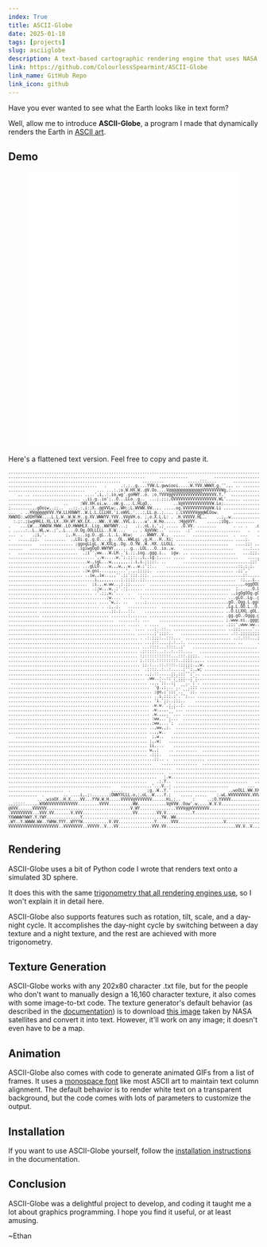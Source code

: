 ```yaml
---
index: True
title: ASCII-Globe
date: 2025-01-18
tags: [projects]
slug: asciiglobe
description: A text-based cartographic rendering engine that uses NASA satellite data
link: https://github.com/ColourlessSpearmint/ASCII-Globe
link_name: GitHub Repo
link_icon: github
---
```


Have you ever wanted to see what the Earth looks like in text form?

Well, allow me to introduce **ASCII-Globe**, a program I made that dynamically renders the Earth in [ASCII art](https://en.wikipedia.org/wiki/ASCII_art).

## Demo

<figure>
<img src="https://github.com/ColourlessSpearmint/ASCII-Globe/raw/main/images/ascii_globe.gif" class="noborder bigimage" alt="A spinning globe rendered with text">
</figure>

Here's a flattened text version. Feel free to copy and paste it.

<pre style="font-size: clamp(0.1rem, 2vw, 0.5rem);">
..........................................................................................................................................................................................................
.........................................................      ............           .................................................................................................................  .
...............................................         .........          .....:::....       ................................    .       ....... .....    ...............................................
.....................................   .      .:.;..g....YVW.L.gwwiooi.....W.YVV.WWWX.g.''.,. .. .........           ..      .................  .... ....:.    ..........................................
................................     ... ...:.;o.W.HX.W..@V.Oo....V@@@@@@@@@@@@@@VVVVVVVVWg,:..............'.,ooiii'............;......... ..............o..i;..     ..........       ....................
    .. .. ..................... ....',i,.:.io,wg'.goHWY..o. ;o.YVVV@@VVVVVVVVVVVVVVVVVV.Y.'  ...............,oH.;i;.................  .....:.........  .  .:;i...;;;....................    .. ........   
.............................. .,ii.g..io';..O...LLo..g..  ...;.;;;,OVVVVVVVVVVVVVVVVVV.WL'...... .........  ..   ................  ,.g.,...      ...'..OHW.....V.YWo         ...;gg.w;;,;.......... .....
..........             ..     :WV.XH.oi,w...oW.g..,.L.HLgO,.         ..V@VVVVVVVVVVVVW.Lo;........................ ...............,.L'.    .g,.;''.LX.VVVVVV.WY.Y...X..O.iLL., ....,..,,,.    ..   ....;..
;.........,.gOoiw,.;;..  ..:;.:,i:;X..@@VVLw;,.WH:;L.WVWW.VW..,. .....og.VVVVVVVVVV@VW.Li ...................   .;,.ww..    .  .. .g. ... .Y@L.WWVY.VV....YYW...VVV....VVVVVVWoH.HHWVV.....gOOi......;;:..
...  . ..HV@@@@@VVV.YW.LLHXWWY..W.L.L.LLLHX.'i.oWVL.'...;,LL.@..;.... ;.LVVVVVV@@@WLOow.      .............. .w...W..X.LLL.. .'...i...OWWXOHV..W.VVV.WWWW...YWW.WWWW.HH.HX.W.VVWWWV.YYWWWY.V.V..WWW.LV.YW.
XWWXO:.wOOHYWW....L.L.W..W.W.H..g.XV.WWWYV.YVV..VV@VH.o. ;,o.X.L.L: . .H.VVVVV.HL..    ..;,.w............   w.XO.';.ggw,,.og'.L.X..WWWWWWWWWWLX.YYYWW.HWWWWWW..WWWWW...X..XWV.W.WW.V.Y..YWWW.WWY.VV.V...VV
  :.;:.;iwgHHLL.XL.LX..XH.WY.WX.LX....WW..V.WW..VVL.i....w'..W.Ho..... :H@@VVY.    .....;iOg,. ........  .;oHO.w....OOO..,.g.LOOLLO.LLg.OLO.WYYWYW..LLLXX....L.XXH...LOOL...WWWY....WWY.YWWW.VVV.W...VVV.o
.    ...LW...XWWXW.HWW..LO.HWWHLX..Lig..WWYWWY...;   .;..oL.i,',; ..... .O.VV. ........       . .. .   .o..HLg,...Lo...O.OHLOLLOLLLOLL.L.X..WWWW.W.H.OOOLLLLLLL...X.LO.L.XHX..XXHW...VVVVV.V.og.gWVY..g..;
. .....:..L..WL,w..;',.L....O.Og.OOLLLLL..X.W....   .. . X@VVW;..' .....  .;' ...................   .   .H.,,,.. .,iwgigLOOLO.g..O.OLO.L.HW.XHXXXH.HHX.OOO.OLLLLLLLLL.XLOLLLLL.L..Y.Lgogo.Lg. :.gw..;.    
...  .    .;i,'.        ;,.H....ig.O..gL..L..L..Wiw;   ...WWWY..V.,  .....   ...............  .  ...    ....,'   .wXLggoLLO.LO.OHLLX...L..HHHH....L.LO.LOLOOgog..O.HWWWWW..WW....XO,.       ;LW.,     ....
.   .....;;;.  .........  .,LOi.g..g.O....g...OL..WWLgi ,g.H...H..Xi; ........................ ....;.    .;...:.,..O..OL.LX.L..HX.W..L.WWWWYYYYYWW.X.XO.L.L.oO..go.HLOOXLOOLO.HX...  ...... .V.o......... 
..........   .............. ;ggogLLgL..W.XXLg..Og..O.YW.,W..HX..LLOLL. .....................   ....;;: ...;;..,iw...,,ggOWYW.WW..Y..WX...VV...Y.YWWW..OOO.gOXL..iwoow..o.i.i..O..go.i. .... ,..  ... .. ..
......   ................... .igiwgOgO.WWYWY.......g...LOL...O..io.,w.   .....................    ...:.....;;''...',w....HWWH...VV...VVVVVV...YYYWWW.LXXOL.LH..iOi;...W.O'.OLW,.igo,.. ....... ...........
.   .........................  .;i'',ww...W.LH..'i.;;.iog..ggg.i..  igw. .. ...................   ...;;;...,.;;;;.',,,w.,i....LWYHXVVVV..VV..V.WWW.WWY..g..YLw.L..O..V.V.,.Vg.'.i,;..; . ...  ........... 
....................................',.w.....w.';.;;:..,i,.ig.;,.... .....  ....................    ....,.w,;.;..;.;........;...';oH......g..HOLHL....V..LL..g.oo.XW.WW.i.LWg;.g.:. :. .... ..............
.................................w.,igL...w,,,,,,,.;.i,i.;;;;:. ..       ............................;;:'......;;;;;;.  .  ....; ..oOi....,,w.ioO...XO..Ogo..goo...g.gLo..,g,..,.. ..i....................
.............................. ...gLLO....w,,,w,,.w.,.w.;';:..    ..............................:;.;.;.  .......;;.;...:..;;.Ow,. ;.i.i.ow.'.gH.O.L....g........ggo.ww,.,,..;;. .. .:.. ..................
.............................. .;w.goi....,,,....'..,.;;;;;.  ................................ .;;','    .. ... .;..;',...X.WWgw; .i.i.oi,,....g.gggg....gLOi.gg...,,,,.:..;.  ..  ..  ...................
............................... ..iw,,iw..,,,''.;;';;;.;;;. ......................................;:.......... ......;;.w,,,wo..,..,w.w.wwiwLVWO.gOggLL.O..L.,wi.w,.',w,;. .;.   .........................
....................................i,,,,,,,...;.;;;;..;;......................................  :;.,.i...i.  ..   . . . ,g...ww.iiii...wOHgii...ogogggg..ii.w,,.'''.,,,;. ...............................
.................................  ;i.,.w.ww...;.;;......  ......................................,.oggOOLX..,;  :,:..   .igggo.wo...i.....oi,,',.gio..o.ii.,,,.;...;....,;    ...   ......................
.................................. .;;w.,.w,.;'.:;...... ....................................  ;......O.L..O.Og..XL.giw.go.O..g.,ig..iiggg.i..w.;,..i..i.i...';....;.;;;''     ...........................
................................... .'.;;,w,'...  .   ...................................... .,igOgOOg.gOOggg.gLLLXXXL...igLgO.L..w..i.ig.oi.g..,';',,,,,;..;......;;.;:..   .............................
.........................................;w.... .....  :... ............................... ...gLO..Lg..gi.gL.gOXL.LLLLg.;o..gg.L, ;;;,ww,.ig..w,,.''..;;.:.:.;;;.:;.....   ..............................
............. ....................... ....'w,;. ..   ....;..................................gO..Ogg.L.ggoO..L.LO.L..LL.gi.;.ggg.LL.go;.   .,ow..;''';...;:...:.;.;;.;.....................................
...................................... . .;,.;.   ............  .......................... ,Lg.L.OO.L..O..L.g.....L.LL.gg, ..g.LLLLOL.: ..  ;...';;;;;:.:.,.:::.;:;...  . ................................
............ ..............................;;.;...::.    ................................. ..O.LLXXL.gOL...XXL.g.O.L....gi..w..LL..X.: ..... ....';;..   .;...... .   ....................................
............. ............................ .......:....... ............................... .gg.gO..Oggg.ggL..XXL.gLL..gg... ...L.Li.. ....... ;,,.;.  ... ;';;.... .... .. ...............................
............................................  .......:. ...    ........................... ;.www.oi..gggg.....L.ggggggg.www,.,o.,.   ........ .,w'. ..... ..;.,.... ... ... ..............................
................................................. .....  . ....    ....................... .;;;',www.ww..o....i.w.i....w..,ww;................ ..;.......   ..:;;;. ...  .................................
...................................................  .... ...;..::.. ...................... ..;;;.....'..,ww,,.';.,,,...;;,,ww,ig, ........... .'. ..... .. .  :;. ... . .................................
..................................................... .......;';;;:..   .................... .::.;;;;;;;;'.;;;;;..;;.';...,.,..o.. ............ ..: ....... .. ..  .. . ...:..............................
...................................................... . .:.;;;:..:::...  ................... ..:.:::...;...........;;;..';;w.,i: ...........  . ........... :.      .:. ... .............................
........................................................ ...;::....;.:..:. .................... ..      ...::::..:.::.;;,w,.,.,: ............  ... .............   ..::. .  ..............................
....................................................... ...::::...::::..;'   ...........................  .:::::..::.:..'.,w... ........................... ....  :...:........... .......................
...................................................... .;:::::...:..:..::....   ..........................:::;:::.::....;;',:  ............................. .... ..:........ ......   ... ...............
...................................................... :;:::::::::::...:::.;;;;.  ....................... .:.;..:::::.;.,,,. ......  ...........................:....:..:..... ...:.... .... .............
...................................................... ;.::::.:::::::::..;;;;.,,.. ....................... .;.:.......;.,,;........  ........ ...............  .:...    ... ..... .::::....... ...........
....................................................... ;;.:...::.::::.:;;;;;.,,w. ........................ ..:.......;'.';. ................ ................. ....:..........   :..:.:..................
.......................................................  .;:::..:..:.....;'';.,w; ......................... ..:..::...;';'': ... .....  ........................     .......      ..:. ... ...............
........................................................ .,;.::.....;;.;;;'';'.. .......................... .;..;;::.;;..'.; .. .. .... ..............................   .    .';:  .. . .................
......................................................... .ww..:..:;';';;;..;';........................... .,;;;;.;;;;'';;.'   .;. ...  .................................  ;';.,,.  ;................... .
 ......................................................... .,.,';;..;;''''..';'. ......................... ...w,,,,,..,.';.. ..,; .....................................  ..,w,,,,,;..w;   ....... ..... ..
...........................................................  'g.,;...'..'''.;;; .......................... ..iww...w,,,...   .,.. ..................................   ..,.ww,,ww....,,:  ...  ... .......
............................................................ ;go,;';;;'..''';;. ........................... ..w.i..iw,,.; .. .w'......................................',wwwwww,,,wi.ii..;.  .  ......... .
............................................................ ..i.;;;.;'.'';... ............................. i......,,.,'... ;.; .................................. ..,,,,w,ww,,,w.....,,;  ..... ........
............................................................ 'i.';;..;;;..    .............................. ,oi.giw,.'..... ...................................... .,w,,,,,,,,,w.ggi.w,..; ..............
........................................................... .w.w.'.;.;..;. ................................. ..ii.,ww.'. ....   .................................... ,w,,,,,,,,'wg.g..ww,.;. .............
........................................................... .w.,.,.'''... ................................... :...ww,;. ............................................ .iw,',i.,wwwii.o.,.,.................
........................................................... .w.,,,.''... ..................................... ,.w,.;. ............................................. .wo,..;....'w,...,w,;. .......... ...
........................................................... :ww,..';...  ...........................................  .................................................:...     ..;w...,.. .......... .  .
............................................................;ww,...';  ........................................     .................................................     ......   .,,'.:.......... ......
.......................................................... ..,ww,,;.  ............................................................................................................. .... ..........    ...
.......................................................... ..,,w..   ................................................................................................................ ... .........  :... 
   .......................................................  ;,w..   ...................................................................................................................................   
.......................................................... ;,,w;   .............................................................. .........  .......................................... ......... .;:  ...
.......................................................... ii,...    ..................................................................... .. ....................................................   .... 
.......................................................... w,,;    .. .........  ......................................................... ..  ...........................................................
.......................................................... .;;;.   ........................................................................  ....................................................... .....
.............................................................;;.. .  ............. .......................................................................................................................
............................................................    ...............  .........................................................................................................................
....................................................................  ....................................................................................................................................
.................................................................  ........................................................................................  .  ........... ..... ........................
..............................................................   :.w..........................................................            ........         .. ..           .     .        ................
..........................................................    .;.Y..  ..............................   ..        ...          ..;.OLo.;...        .w,oi,..gV.LXWO.,.LL.,'oO..gO.LYL.,.....      ..........
...........................................    .............'...V..: .......................        ...  ....;...  ..:'.i,:'gL.WYVVVVV.WW.HXg......VVVVVVVV.VVVVVVVVVVVVVVVVVVVVVVVVVVVYV...i':...   .....
.......................  .                 .....          ;g..W..Y.' ..................     .,woOLL.WW.XX.W.W..WW..X..VVVV..VVVVV......VVV.YVVVYVVV....................................V.VVVVVW...O,. ....
............  .        .. ....i,.;:.......;OWWYXLLL.o,;,oL..W....Y.;    ..... .....    :.wL.WVVVVVVVV.VVVVV...VVVV..VV..Y.V..............YWW...Y................................................WW.o:.....
            .. .wioOX..H.X....VV...YYW.W.H.....VVVVV@VVVVVVV......Hi,;..     :     ..;O.YVVVV...........................V...................V.................................................YW.. .      
.,;;;::....,.WXWVVVVVVVVVVVVV.........VVVV..........WW............V@VVW..Oow'.w,....W.V.V................................................................V....................................WOLi...goow.
@VVV......VVVVVV...................................V.WY...............VVVV@@VVVVVVVV........................................................................................................WHH.VV@VV@@@@@
.VVVVVVVVV...VVV.VV.......V.VVV.....................VV........VV.V...........Y..........................................................................................V...V...............W.XH.YWY......
YXWWWWYWWY.Y.YWY..............Y.................................YW..WW......................................................................................................................YY......XWWW.Y
.WY..Y.WWWW.WW..YWHW.YYY..WYYYW...........V.VV...............Y......VVV...................V....................V...............V...............................................................VV.........
VVVVVVVVVVVVVVVVVVVVV..VVVVVVVV..VVVVV..V...VV..............VVV.VV.............................VV.V..V......VV..............V....................................................................VVVVVVVVV
</pre>

## Rendering

ASCII-Globe uses a bit of Python code I wrote that renders text onto a simulated 3D sphere.

It does this with the same [trigonometry that all rendering engines use](https://www.cs.trinity.edu/~jhowland/class.files.cs357.html/blender/blender-stuff/m3d.pdf), so I won't explain it in detail here.

ASCII-Globe also supports features such as rotation, tilt, scale, and a day-night cycle. It accomplishes the day-night cycle by switching between a day texture and a night texture, and the rest are achieved with more trigonometry.

## Texture Generation

ASCII-Globe works with any 202x80 character .txt file, but for the people who don't want to manually design a 16,160 character texture, it also comes with some image-to-txt code. The texture generator's default behavior (as described in the [documentation](https://github.com/ColourlessSpearmint/ASCII-Globe/blob/main/README.md)) is to download [this image](https://eoimages.gsfc.nasa.gov/images/imagerecords/74000/74218/world.200412.3x5400x2700.jpg) taken by NASA satellites and convert it into text. However, it'll work on any image; it doesn't even have to be a map.

## Animation

ASCII-Globe also comes with code to generate animated GIFs from a list of frames. It uses a [monospace font](https://en.wikipedia.org/wiki/Monospaced_font) like most ASCII art to maintain text column alignment. The default behavior is to render white text on a transparent background, but the code comes with lots of parameters to customize the output.

## Installation

If you want to use ASCII-Globe yourself, follow the [installation instructions](https://github.com/ColourlessSpearmint/ASCII-Globe/blob/main/README.md#installation) in the documentation.

## Conclusion

ASCII-Globe was a delightful project to develop, and coding it taught me a lot about graphics programming. I hope you find it useful, or at least amusing.

~Ethan
